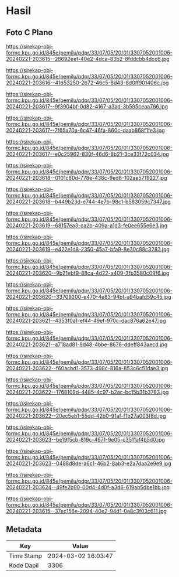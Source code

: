 # Hasil

## Foto C Plano

https://sirekap-obj-formc.kpu.go.id/845e/pemilu/pdpr/33/07/05/20/01/3307052001006-20240221-203615--28692eef-40e2-4dca-83b2-8fddcbb4dcc6.jpg

https://sirekap-obj-formc.kpu.go.id/845e/pemilu/pdpr/33/07/05/20/01/3307052001006-20240221-203616--41653250-2672-46c5-8d43-8d0ff901406c.jpg

https://sirekap-obj-formc.kpu.go.id/845e/pemilu/pdpr/33/07/05/20/01/3307052001006-20240221-203617--9f3904bf-0d82-4167-a3ad-3b595ceaa766.jpg

https://sirekap-obj-formc.kpu.go.id/845e/pemilu/pdpr/33/07/05/20/01/3307052001006-20240221-203617--7f65a70a-6c47-46fa-860c-daab868f1fe3.jpg

https://sirekap-obj-formc.kpu.go.id/845e/pemilu/pdpr/33/07/05/20/01/3307052001006-20240221-203617--e0c25962-830f-46d6-8b21-3ce33f72c034.jpg

https://sirekap-obj-formc.kpu.go.id/845e/pemilu/pdpr/33/07/05/20/01/3307052001006-20240221-203618--0101c80d-778e-438c-9ed8-102ae5719227.jpg

https://sirekap-obj-formc.kpu.go.id/845e/pemilu/pdpr/33/07/05/20/01/3307052001006-20240221-203618--b449b23d-e744-4e7b-98c1-b583059c7347.jpg

https://sirekap-obj-formc.kpu.go.id/845e/pemilu/pdpr/33/07/05/20/01/3307052001006-20240221-203619--68157ea3-ca2b-409a-a1d3-fe0ee655e6e3.jpg

https://sirekap-obj-formc.kpu.go.id/845e/pemilu/pdpr/33/07/05/20/01/3307052001006-20240221-203619--e422e1d8-2350-45a7-bfa9-8e30c88c3283.jpg

https://sirekap-obj-formc.kpu.go.id/845e/pemilu/pdpr/33/07/05/20/01/3307052001006-20240221-203620--9b21ebf9-88ca-4d22-a409-3fb3580c09f6.jpg

https://sirekap-obj-formc.kpu.go.id/845e/pemilu/pdpr/33/07/05/20/01/3307052001006-20240221-203620--33709200-e470-4e83-94bf-a94bafd59c45.jpg

https://sirekap-obj-formc.kpu.go.id/845e/pemilu/pdpr/33/07/05/20/01/3307052001006-20240221-203621--4353f0a1-ef44-49ef-970c-dac876a62e47.jpg

https://sirekap-obj-formc.kpu.go.id/845e/pemilu/pdpr/33/07/05/20/01/3307052001006-20240221-203621--a718ad81-9d48-4bbe-8676-ddeff843aecd.jpg

https://sirekap-obj-formc.kpu.go.id/845e/pemilu/pdpr/33/07/05/20/01/3307052001006-20240221-203622--f60acbd1-3573-498c-816a-853c6c51dae3.jpg

https://sirekap-obj-formc.kpu.go.id/845e/pemilu/pdpr/33/07/05/20/01/3307052001006-20240221-203622--1768109d-4485-4c97-b2ac-bc15b31b3783.jpg

https://sirekap-obj-formc.kpu.go.id/845e/pemilu/pdpr/33/07/05/20/01/3307052001006-20240221-203622--20ec5eb1-55dd-42b0-91af-f1b27a003f8d.jpg

https://sirekap-obj-formc.kpu.go.id/845e/pemilu/pdpr/33/07/05/20/01/3307052001006-20240221-203623--be19f5cb-819c-4971-9e05-c3511af4b5d0.jpg

https://sirekap-obj-formc.kpu.go.id/845e/pemilu/pdpr/33/07/05/20/01/3307052001006-20240221-203623--0488d8de-a6c1-46b2-8ab3-e2a7daa2e9e9.jpg

https://sirekap-obj-formc.kpu.go.id/845e/pemilu/pdpr/33/07/05/20/01/3307052001006-20240221-203624--49fe2b90-00d4-4d0f-a3d6-619ab5dbe1bb.jpg

https://sirekap-obj-formc.kpu.go.id/845e/pemilu/pdpr/33/07/05/20/01/3307052001006-20240221-203615--37ec156e-2094-40e2-94d1-0a8c3f03c611.jpg


## Metadata

| Key        | Value               |
| ---------- | ------------------- |
| Time Stamp | 2024-03-02 16:03:47 |
| Kode Dapil | 3306                |



